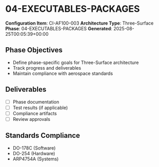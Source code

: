 # 04-EXECUTABLES-PACKAGES

**Configuration Item**: CI-AF100-003
**Architecture Type**: Three-Surface
**Phase**: 04-EXECUTABLES-PACKAGES
**Generated**: 2025-08-25T00:05:39+00:00

## Phase Objectives
- Define phase-specific goals for Three-Surface architecture
- Track progress and deliverables
- Maintain compliance with aerospace standards

## Deliverables
- [ ] Phase documentation
- [ ] Test results (if applicable)
- [ ] Compliance artifacts
- [ ] Review approvals

## Standards Compliance
- DO-178C (Software)
- DO-254 (Hardware)
- ARP4754A (Systems)
